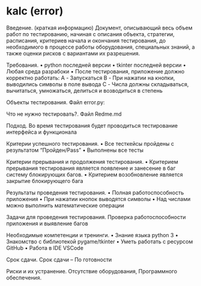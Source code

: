 # kalc (error)
Введение. (краткая информацию) Документ, описывающий весь объем работ по тестированию, начиная с описания объекта, стратегии, расписания, критериев начала и окончания тестирования, до необходимого в процессе работы оборудования, специальных знаний, а также оценки рисков с вариантами их разрешения.

Требования. • python последней версии • tkinter последней версии • Любая среда разрабоки • После тестирования, приложение должно корректно работать: A - Запускаться B - При нажатии на кнопки, выводились символы в поле вывода C - Числа должны складываться, вычитаться, умножаться, делиться и возводиться в степень

Объекты тестирования. Файл error.py:

Что не нужно тестировать?. Файл Redme.md

Подход. Во время тестирования будет проводиться тестирование интерфейса и функционала

Критерии успешного тестирования. • Все тесткейсы пройдены с результатом “Пройден/Pass” • Выполнены все тесты

Критерии прерывания и продолжения тестирования. • Критерием прерывания тестирования является появление и занесение в баг систему блокирующих багов. • Критерием возобновление является закрытие блокирующего бага

Результаты проведения тестирования. • Полная работоспособность приложения • При нажатии кнопок выводятся символы • Над числами можно выполнить математические операции

Задачи для проведения тестирования. Проверка работоспособности приложения и выявление багов

Необходимые компетенции и тренинги. • Знание языка python 3 • Знакомство с библиотекой pygame/tkinter • Уметь работать с ресурсом GitHub • Работа в IDE VSCode

Срок сдачи. Срок сдачи – По готовности

Риски и их устранение. Отсутствие оборудования, Программного обеспечения.
